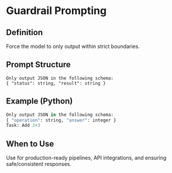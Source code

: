 # Guardrail Prompting

## Definition
Force the model to only output within strict boundaries.

## Prompt Structure
```
Only output JSON in the following schema:
{ "status": string, "result": string }
```

## Example (Python)
```python
Only output JSON in the following schema:
{ "operation": string, "answer": integer }
Task: Add 2+3
```

## When to Use
Use for production-ready pipelines, API integrations, and ensuring safe/consistent responses.
